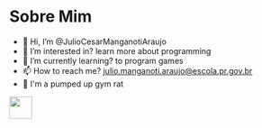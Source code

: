 # Sobre Mim
- 👋 Hi, I’m @JulioCesarManganotiAraujo
- 👀 I’m interested in? learn more about programming
- 🌱 I’m currently learning? to program games
- 📫 How to reach me? julio.manganoti.araujo@escola.pr.gov.br
- :trident: I'm a pumped up gym rat

<img src="https://cdn.jsdelivr.net/gh/devicons/devicon/icons/java/java-original.svg" width="40" height="40"/> 
